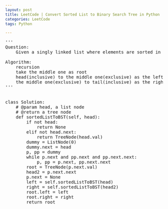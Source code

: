 ```yaml
---
layout: post
title: LeetCode | Convert Sorted List to Binary Search Tree in Python
categories: LeetCode
tags: Python

---
```

<!-- import js for mathjax -->
<script src="http://cdn.mathjax.org/mathjax/latest/MathJax.js?config=default"></script>
<script type="text/x-mathjax-config">
MathJax.Hub.Config({
tex2jax: {inlineMath: [['$','$'], ['\\(','\\)']]}
});
</script>


<pre>
'''
Question:
    Given a singly linked list where elements are sorted in ascending order, convert it to a height balanced BST.

Algorithm:
    recursion
    take the middle one as root
    head(inclusive) to the middle one(exclusive) as the left subtree
    the middle one(exclusive) to tail(inclusive) as the right subtree
'''


class Solution:
    # @param head, a list node
    # @return a tree node
    def sortedListToBST(self, head):
        if not head:
            return None
        elif not head.next:
            return TreeNode(head.val)
        dummy = ListNode(0)
        dummy.next = head
        p, pp = dummy
        while p.next and pp.next and pp.next.next:
            p, pp = p.next, pp.next.next
        root = TreeNode(p.next.val)
        head2 = p.next.next
        p.next = None
        left = self.sortedListToBST(head)
        right = self.sortedListToBST(head2)
        root.left = left
        root.right = right
        return root
</pre>
